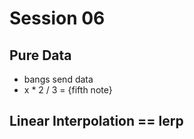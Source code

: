 # Session 06
## Pure Data
* bangs send data
* x * 2 / 3 = {fifth note}

## Linear Interpolation == lerp
